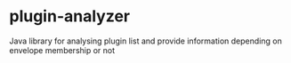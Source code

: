 # plugin-analyzer
Java library for analysing plugin list and provide information depending on envelope membership or not
